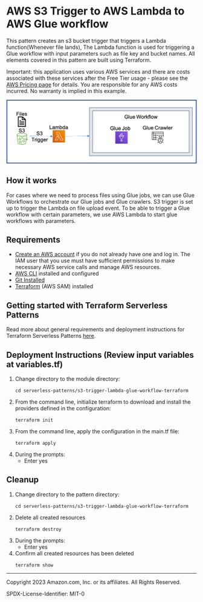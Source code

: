 # AWS S3 Trigger to AWS Lambda to AWS Glue workflow

This pattern creates an s3 bucket trigger that triggers a Lambda function(Whenever file lands), The Lambda function is used for triggering a Glue workflow with input parameters such as file key and bucket names. All elements covered in this pattern are built using Terraform.

Important: this application uses various AWS services and there are costs associated with these services after the Free Tier usage - please see the [AWS Pricing page](https://aws.amazon.com/pricing/) for details. You are responsible for any AWS costs incurred. No warranty is implied in this example.

![Concept](./Serverless-patterns-github-s3-trigger-to-lambda-to-glue-workflow.png)

## How it works

For cases where we need to process files using Glue jobs, we can use Glue Workflows to orchestrate our Glue jobs and Glue crawlers. S3 trigger is set up to trigger the Lambda on file upload event. To be able to trigger a Glue workflow with certain parameters, we use AWS Lambda to start glue workflows with parameters.

## Requirements

* [Create an AWS account](https://portal.aws.amazon.com/gp/aws/developer/registration/index.html) if you do not already have one and log in. The IAM user that you use must have sufficient permissions to make necessary AWS service calls and manage AWS resources.
* [AWS CLI](https://docs.aws.amazon.com/cli/latest/userguide/install-cliv2.html) installed and configured
* [Git Installed](https://git-scm.com/book/en/v2/Getting-Started-Installing-Git)
* [Terraform](https://docs.aws.amazon.com/serverless-application-model/latest/developerguide/serverless-sam-cli-install.html) (AWS SAM) installed

## Getting started with Terraform Serverless Patterns

Read more about general requirements and deployment instructions for Terraform Serverless Patterns [here](https://github.com/aws-samples/serverless-patterns/blob/main/terraform-fixtures/docs/README.md). 


## Deployment Instructions (Review input variables at variables.tf)

1. Change directory to the module directory:
    ```
    cd serverless-patterns/s3-trigger-lambda-glue-workflow-terraform
    ```
1. From the command line, initialize terraform to download and install the providers defined in the configuration:
    ```
    terraform init
    ```
1. From the command line, apply the configuration in the main.tf file:
    ```
    terraform apply
    ```
1. During the prompts:
    * Enter yes

## Cleanup
 
1. Change directory to the pattern directory:
    ```
    cd serverless-patterns/s3-trigger-lambda-glue-workflow-terraform
    ```
1. Delete all created resources
    ```
    terraform destroy
    ```
1. During the prompts:
    * Enter yes
1. Confirm all created resources has been deleted
    ```
    terraform show
    ```
----
Copyright 2023 Amazon.com, Inc. or its affiliates. All Rights Reserved.

SPDX-License-Identifier: MIT-0



